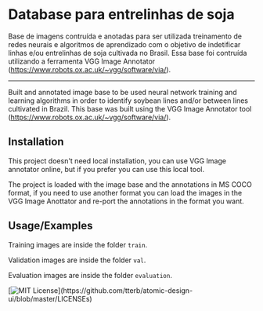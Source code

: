 
# Database para entrelinhas de soja

Base de imagens contruída e anotadas para ser utilizada 
treinamento de redes neurais e algoritmos de aprendizado
com o objetivo de indetificar linhas e/ou entrelinhas de soja
cultivada no Brasil. Essa base foi contruída utilizando a 
ferramenta VGG Image Annotator (https://www.robots.ox.ac.uk/~vgg/software/via/).

----
Built and annotated image base to be used
neural network training and learning algorithms
in order to identify soybean lines and/or between lines
cultivated in Brazil. This base was built using the
VGG Image Annotator tool (https://www.robots.ox.ac.uk/~vgg/software/via/).
## Installation

This project doesn't need local installation, you can use VGG Image annotator online, but if you prefer you can use this local tool.

The project is loaded with the image base and the annotations in MS COCO format, if you need to use another format you can load the images in the VGG Image Anottator and re-port the annotations in the format you want.
    
## Usage/Examples

Training images are inside the folder `train`. 

Validation images are inside the folder `val`.

Evaluation images are inside the folder `evaluation`.


[![MIT License](https://img.shields.io/apm/l/atomic-design-ui.svg?)](https://github.com/tterb/atomic-design-ui/blob/master/LICENSEs)